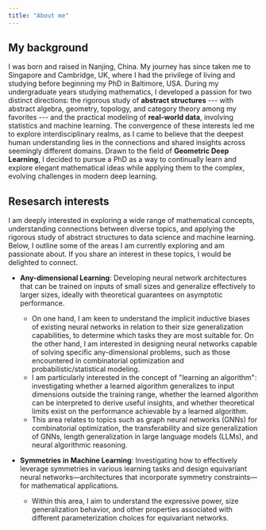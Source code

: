 ```yaml
---
title: "About me"
---
```

## My background

I was born and raised in Nanjing, China. My journey has since taken me to Singapore and Cambridge, UK, where I had the privilege of living and studying before beginning my PhD in Baltimore, USA. During my undergraduate years studying mathematics, I developed a passion for two distinct directions: the rigorous study of **abstract structures** --- with abstract algebra, geometry, topology, and category theory among my favorites --- and the practical modeling of **real-world data**, involving statistics and machine learning. The convergence of these interests led me to explore interdisciplinary realms, as I came to believe that the deepest human understanding lies in the connections and shared insights across seemingly different domains. Drawn to the field of **Geometric Deep Learning**, I decided to pursue a PhD as a way to continually learn and explore elegant mathematical ideas while applying them to the complex, evolving challenges in modern deep learning.
<!-- In my fourth year at Cambridge, I was introduced to the field of **Geometric Deep Learning** through [Prof. Michael Bronstein's illuminating talk](https://www.youtube.com/watch?v=w6Pw4MOzMuo). This area, precisely at the intersection of my interests, captivated me with its expansive mathematical theories and exciting applications propelling advancements in artificial intelligence. Intrigued by the possibilities it presented, I decided to pursue a PhD to delve deeper into this area. I was very fortunate to have joined Soledad's group at JHU, and I am now relishing every moment of my time here! -->

## Resesarch interests
<!-- Here, I outline some of the topics I am currently exploring and feel passionately about. If you share an interest in these areas, we should chat!

* Imposing symmetries in Neural Networks (equivariance in neural networks).
* Expressivity and universality of Graph Neural Networks and Equivariant Neural Networks.
* Algorithmic alignment with GNN.
* Applying Category Theory to build novel Neural Networks (Categorical Deep Learning) -->

I am deeply interested in exploring a wide range of mathematical concepts, understanding connections between diverse topics, and applying the rigorous study of abstract structures to data science and machine learning. Below, I outline some of the areas I am currently exploring and am passionate about. If you share an interest in these topics, I would be delighted to connect.

* **Any-dimensional Learning**: Developing neural network architectures that can be trained on inputs of small sizes and generalize effectively to larger sizes, ideally with theoretical guarantees on asymptotic performance. 
    * On one hand, I am keen to understand the implicit inductive biases of existing neural networks in relation to their size generalization capabilities, to determine which tasks they are most suitable for. On the other hand, I am interested in designing neural networks capable of solving specific any-dimensional problems, such as those encountered in combinatorial optimization and probabilistic/statistical modeling.
    * I am particularly interested in the concept of "learning an algorithm": investigating whether a learned algorithm generalizes to input dimensions outside the training range, whether the learned algorithm can be interpreted to derive useful insights, and whether theoretical limits exist on the performance achievable by a learned algorithm.
    * This area relates to topics such as graph neural networks (GNNs) for combinatorial optimization, the transferability and size generalization of GNNs, length generalization in large language models (LLMs), and neural algorithmic reasoning.

* **Symmetries in Machine Learning**: Investigating how to effectively leverage symmetries in various learning tasks and design equivariant neural networks—architectures that incorporate symmetry constraints—for mathematical applications.
    * Within this area, I aim to understand the expressive power, size generalization behavior, and other properties associated with different parameterization choices for equivariant networks.